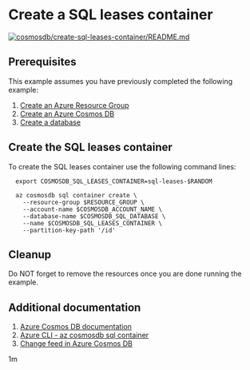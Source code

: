 
# Create a SQL leases container

[![cosmosdb/create-sql-leases-container/README.md](https://github.com/Azure-Samples/java-on-azure-examples/actions/workflows/cosmosdb_create-sql-leases-container_README_md.yml/badge.svg)](https://github.com/Azure-Samples/java-on-azure-examples/actions/workflows/cosmosdb_create-sql-leases-container_README_md.yml)

## Prerequisites

This example assumes you have previously completed the following example:

1. [Create an Azure Resource Group](../../group/create/README.md)
1. [Create an Azure Cosmos DB](../create/README.md)
1. [Create a database](../create-sql-database/README.md)

<!-- workflow.cron(0 6 * * 4) -->
<!-- workflow.include(../create-sql-database/README.md) -->

## Create the SQL leases container

To create the SQL leases container use the following command lines:

<!-- workflow.skip() -->
````shell
  export COSMOSDB_SQL_LEASES_CONTAINER=sql-leases-$RANDOM

  az cosmosdb sql container create \
    --resource-group $RESOURCE_GROUP \
    --account-name $COSMOSDB_ACCOUNT_NAME \
    --database-name $COSMOSDB_SQL_DATABASE \
    --name $COSMOSDB_SQL_LEASES_CONTAINER \
    --partition-key-path '/id'
````

<!-- workflow.run()

  if [[ -z $COSMOSDB_SQL_LEASES_CONTAINER ]]; then
    export COSMOSDB_SQL_LEASES_CONTAINER=sql-leases-$RANDOM
    az cosmosdb sql container create \
      --resource-group $RESOURCE_GROUP \
      --account-name $COSMOSDB_ACCOUNT_NAME \
      --database-name $COSMOSDB_SQL_DATABASE \
      --name $COSMOSDB_SQL_LEASES_CONTAINER \
      --partition-key-path '/id'
  fi

  -->

## Cleanup

<!-- workflow.directOnly()
  
  export RESULT=$(az cosmosdb sql container show \
    --resource-group $RESOURCE_GROUP \
    --account-name $COSMOSDB_ACCOUNT_NAME \
    --database-name $COSMOSDB_SQL_DATABASE \
    --name $COSMOSDB_SQL_LEASES_CONTAINER \
    --output tsv --query id)
  az group delete --name $RESOURCE_GROUP --yes || true
  if [[ "$RESULT" == "" ]]; then
    echo "Failed to create CosmosDB SQL leases container $COSMOSDB_SQL_CONTAINER"
    exit 1
  fi

  -->

Do NOT forget to remove the resources once you are done running the example.

## Additional documentation

1. [Azure Cosmos DB documentation](https://docs.microsoft.com/azure/cosmos-db/)
1. [Azure CLI - az cosmosdb sql container](https://docs.microsoft.com/cli/azure/cosmosdb/sql/container)
1. [Change feed in Azure Cosmos DB](https://docs.microsoft.com/azure/cosmos-db/change-feed)

1m
